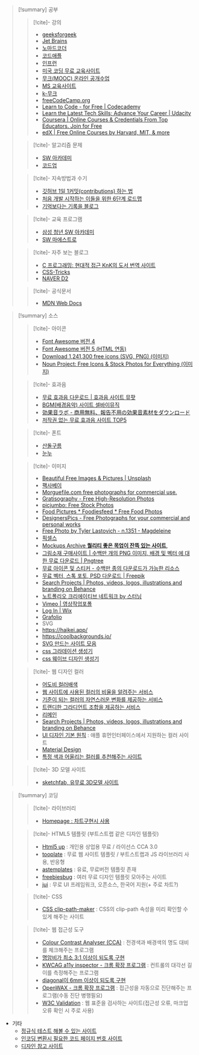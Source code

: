 
>[!summary] 공부
>>[!cite]- 강의
>> - [geeksforgeek](https://www.geeksforgeeks.org/difference-between-hardware-and-framework/)
>> - [Jet Brains](https://www.jetbrains.com/academy/?source=google&medium=cpc&campaign=APAC_en_APAC_JBAcademy_Video_Desktop&keyword=&content=609021332861&gclid=CjwKCAjw7p6aBhBiEiwA83fGuvi0AQiAMfACImM0EEtMUc_fvZyg33pqRQX8VN6oOjJ9Z2STo3FMbhoC9acQAvD_BwE)
>> - [노마드코더](https://nomadcoders.co/)
>> - [코드애플](https://codingapple.com/course/javascript-jquery-ui/?gclid=Cj0KCQjwhsmaBhCvARIsAIbEbH4NopKMG7nDwrN4AYvgoZQGI5t5vOkiS7_kfhIrD4zJHa7WQ1XsX5YaApFcEALw_wcB)
>> - [인프런](https://www.inflearn.com/)
>> - [미국 코딩 무료 교육사이트](https://code.org/)
>> - [무크(MOOC) 온라인 공개수업](https://www.coursera.org/)
>> - [MS 교육사이트](https://docs.microsoft.com/ko-kr/learn/browse/?filter-products=c)
>> - [k-무크](http://www.kmooc.kr/)
>> - [freeCodeCamp.org](https://www.freecodecamp.org/)
>> - [Learn to Code - for Free | Codecademy](https://www.codecademy.com/)
>> - [Learn the Latest Tech Skills; Advance Your Career | Udacity](https://www.udacity.com/)
>> - [Coursera | Online Courses & Credentials From Top Educators. Join for Free](https://www.coursera.org/)
>> - [edX | Free Online Courses by Harvard, MIT, & more](https://www.edx.org/)
>
>>[!cite]- 알고리즘 문제
>> - [SW 아카데미](https://swexpertacademy.com/main/main.do)
>> - [코드업](https://codeup.kr/)
>
>>[!cite]- 지속방법과 수기
>> - [깃허브 1일 1커밋(contributions) 하는 법 ](https://datamoney.tistory.com/163)
>> - [처음 개발 시작하는 이들을 위한 6단계 로드맵](https://software-creator.tistory.com/31)
>> - [기억보다는 기록을 블로그](https://jojoldu.tistory.com/)
>
>>[!cite]- 교육 프로그램
>> - [삼성 청년 SW 아카데미](https://www.ssafy.com/ksp/servlet/swp.content.controller.SwpContentServlet)
>> - [SW 마에스트로](https://www.swmaestro.org/sw/main/contents.do?menuNo=200033)
>
>>[!cite]- 자주 보는 블로그
>> - [C 프로그래밍: 현대적 접근 KnK의 도서 번역 사이트](https://wikidocs.net/book/2494)
>> - [CSS-Tricks](https://css-tricks.com/)
>> - [NAVER D2](https://d2.naver.com/home)
>
>>[!cite]- 공식문서
>> - [MDN Web Docs](https://developer.mozilla.org/ko/)

>[!summary] 소스
>>[!cite]- 아이콘
>> - [Font Awesome 버전 4](https://fontawesome.com/v4/icons/)
>> - [Font Awesome 버전 5 (HTML 연동)](https://fontawesome.com/icons?d=gallery)
>> - [Download 1,241,300 free icons (SVG, PNG) (이미지)](https://icons8.com/icons)
>> - [Noun Project: Free Icons & Stock Photos for Everything (이미지)](https://thenounproject.com/)
>
>>[!cite]- 효과음
>> - [무료 효과음 다운로드 | 효과음 사이트 뮤팟](https://www.mewpot.com/search/sound-effects?is_free=true)
>> - [BGM(배경음악) 사이트 셀바이뮤직](https://www.sellbuymusic.com/search/soundeffect/0/0/1)
>> - [効果音ラボ - 商用無料、報告不用の効果音素材をダウンロード](https://soundeffect-lab.info/)
>> - [저작권 없는 무료 효과음 사이트 TOP5](https://tldk9371.tistory.com/entry/%EC%A0%80%EC%9E%91%EA%B6%8C-%EC%97%86%EB%8A%94-%EB%AC%B4%EB%A3%8C-%ED%9A%A8%EA%B3%BC%EC%9D%8C-%EC%82%AC%EC%9D%B4%ED%8A%B8-TOP5)
>
>>[!cite]- 폰트 
>> - [산돌구름](https://www.sandollcloud.com/licensecombine.html?utm_source=youtube&utm_medium=cpv&utm_campaign=ad&utm_content=video_challenge&gclid=CjwKCAjwuIWHBhBDEiwACXQYsbBKK-3S4gY9NqvD45_6ik6Sw9G4Y8IYCT_ewGfpChxbGnR3HyRoHxoC_QYQAvD_BwE)
>> - [눈누](https://noonnu.cc/font_page?commit=filter&search=&search=&editor=&category_use_ids%5B%5D=4&order_by=pd)
>
>>[!cite]- 이미지
>> - [Beautiful Free Images & Pictures | Unsplash](https://unsplash.com/?utm_source=medium&utm_medium=referral)
>> - [팩사베이](https://pixabay.com/ko/)
>> - [Morguefile.com free photographs for commercial use.](https://morguefile.com/)
>> - [Gratisography - Free High-Resolution Photos](https://gratisography.com/page/2/)
>> - [picjumbo: Free Stock Photos](https://picjumbo.com/)
>> - [Food Pictures * Foodiesfeed * Free Food Photos](https://www.foodiesfeed.com/)
>> - [DesignersPics - Free Photographs for your commercial and personal works](http://www.designerspics.com/page/2/)
>> - [Free Photo by Tyler Lastovich - n.1351 - Magdeleine](https://magdeleine.co/photo-by-tyler-lastovich-n-1351/)
>> - [픽셀스](https://www.pexels.com/ko-kr/)
>> - [Mockups Archive **퀄리티 좋은 목업이 잔뜩 있는 사이트**,](https://www.mockupworld.co/all-mockups/)
>> - [그림소재 구매사이트 | 수백만 개의 PNG 이미지, 배경 및 벡터 에 대한 무료 다운로드 | Pngtree](https://kor.pngtree.com/)
>> - [무료 아이콘 및 스티커 - 수백만 종의 다운로드가 가능한 리소스](https://www.flaticon.com/kr/)
>> - [무료 벡터, 스톡 포토, PSD 다운로드 | Freepik](https://kr.freepik.com/)
>> - [Search Projects | Photos, videos, logos, illustrations and branding on Behance](https://www.behance.net/)
>> - [노트폴리오 크리에이티브 네트워크 by 스터닝](https://notefolio.net/)
>> - [Vimeo | 영상작업포폴](https://vimeo.com/)
>> - [Log In | Wix](https://manage.wix.com/)
>> - [Grafolio](https://grafolio.naver.com/)
>> - SVG
>>	- https://haikei.app/ 
>>	- https://coolbackgrounds.io/
>>	- [SVG 만드는 사이트 모음](https://ldrerin.tistory.com/485)
>> - [css 그라데이션 생성기](https://cssgradient.io/)
>> - [css 웨이브 디자인 생성기](https://www.shapedivider.app/)
>
>>[!cite]- 웹 디자인 컬러
>> - [어도비 컬러배색](https://color.adobe.com/ko/create)
>> - [웹 사이트에 사용된 컬러의 비율을 알려주는 서비스](http://webcolourdata.com/)
>> - [기준이 되는 컬러의 자연스러운 변화를 제공하는 서비스](http://colllor.com/)
>> - [트랜디한 그라디언트 조합을 제공하는 서비스](https://uigradients.com/>[!summary]Mello)
>> - [리메인](http://www.remain.co.kr/)
>> - [Search Projects | Photos, videos, logos, illustrations and branding on Behance](https://www.behance.net/)
>> - [UI 디자인 기본 원칙](https://developer.apple.com/kr/design/tips/) : 애플 휴먼인터페이스에서 지원하는 컬러 사이트
>> - [Material Design](https://m3.material.io/styles/color/overview>[!summary]!/?view.left=0&view.right=0)
>> - [특정 색과 어울리는 컬러를 추천해주는 사이트](https://mycolor.space/)
>
>> [!cite]- 3D 모델 사이트
>> - [sketchfab, 유무료 3D모델 사이트](https://sketchfab.com/)

>[!summary] 코딩
>>[!cite]- 라이브러리
>> - [Homepage : 차트구현시 사용](https://www.highcharts.com/)
>
>>[!cite]- HTML5 템플릿 (부트스트랩 같은 디자인 템플릿)
>> - [Html5 up](https://html5up.net/) : 개인용 상업용 무료 / 라이선스 CCA 3.0
>> - [tooplate](https://www.tooplate.com/) : 무료 웹 사이트 템플릿 / 부트스트랩과 JS 라이브러리 사용, 반응형
>> - [astemplates](https://www.astemplates.com/) : 유료, 무료버전 템플릿 존재
>> - [freebiesbug](https://freebiesbug.com/) : 여러 무료 디자인 템플릿 모아주는 사이트
>> - [jui](http://jui.io/?lang=ko) : 무로 UI 프레임워크, 오픈소스, 한국어 지원(+ 주로 차트?)
>
>>[!cite]- CSS
>> - [CSS clip-path-maker](https://bennettfeely.com/clippy/) : CSS의 clip-path 속성을 미리 확인할 수 있게 해주는 사이트
> 
>>[!cite]- 웹 접근성 도구
>> - [Colour Contrast Analyser (CCA)](https://www.tpgi.com/color-contrast-checker/) : 전경색과 배경색의 명도 대비를 체크해주는 프로그램
>> - [명암비가 최소 3:1 이상이 되도록 구현](https://velog.io/@layssingcar/%ED%85%8D%EC%8A%A4%ED%8A%B8-%EC%BD%98%ED%85%90%EC%B8%A0%EC%9D%98-%EB%AA%85%EB%8F%84-%EB%8C%80%EB%B9%84)
>>- [KWCAG a11y inspector - 크롬 확장 프로그램](https://chrome.google.com/webstore/detail/kwcag-a11y-inspector/ngcmkfaolkgkjbddhjnhgoekgaamjibo?hl=ko) : 컨트롤의 대각선 길이를 측정해주는 프로그램
>>	- [diagonal이 6mm 이상이 되도록 구현](https://velog.io/@layssingcar/%EC%A1%B0%EC%9E%91-%EA%B0%80%EB%8A%A5)
>> -  [OpenWAX - 크롬 확장 프로그램](https://chrome.google.com/webstore/detail/openwax/bfahpbmaknaeohgdklfbobogpdngngoe?hl=ko) : 접근성을 자동으로 진단해주는 프로그램(수동 진단 병행필요)
>> -  [W3C Validation](https://validator.w3.org/) : 웹 표준을 검사하는 사이트(접근성 오류, 마크업 오류 확인 시 주로 사용)

- 기타
	- [정규식 테스트 해볼 수 있는 사이트](https://regex101.com/)
	- [인코딩 변환시 필요한 코드 페이지 번호 사이트](https://learn.microsoft.com/en-us/windows/win32/intl/code-page-identifiers)
	- [디자인 참고 사이트](https://dribbble.com/)